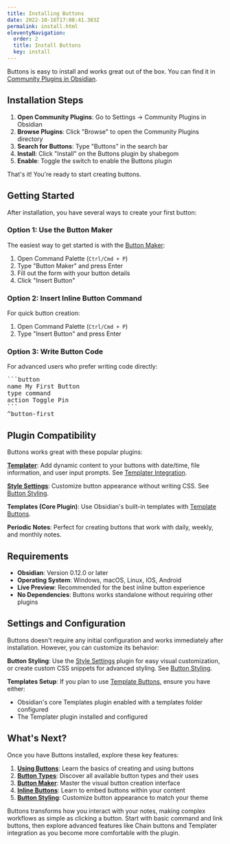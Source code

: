 ```yaml
---
title: Installing Buttons
date: 2022-10-16T17:08:41.383Z
permalink: install.html
eleventyNavigation:
  order: 2
  title: Install Buttons
  key: install
---
```


Buttons is easy to install and works great out of the box. You can find it in [Community Plugins in Obsidian](obsidian://show-plugin?id=buttons).

## Installation Steps

1. **Open Community Plugins**: Go to Settings → Community Plugins in Obsidian
2. **Browse Plugins**: Click "Browse" to open the Community Plugins directory
3. **Search for Buttons**: Type "Buttons" in the search bar
4. **Install**: Click "Install" on the Buttons plugin by shabegom
5. **Enable**: Toggle the switch to enable the Buttons plugin

That's it! You're ready to start creating buttons.

## Getting Started

After installation, you have several ways to create your first button:

### Option 1: Use the Button Maker
The easiest way to get started is with the [Button Maker](/maker):
1. Open Command Palette (`Ctrl/Cmd + P`)
2. Type "Button Maker" and press Enter
3. Fill out the form with your button details
4. Click "Insert Button"

### Option 2: Insert Inline Button Command
For quick button creation:
1. Open Command Palette (`Ctrl/Cmd + P`) 
2. Type "Insert Button" and press Enter


### Option 3: Write Button Code
For advanced users who prefer writing code directly:

<pre>
```button
name My First Button
type command
action Toggle Pin
```
^button-first
</pre>

## Plugin Compatibility

Buttons works great with these popular plugins:

**[Templater](obsidian://show-plugin?id=templater-obsidian)**: Add dynamic content to your buttons with date/time, file information, and user input prompts. See [Templater Integration](/usage/templater).

**[Style Settings](obsidian://show-plugin?id=obsidian-style-settings)**: Customize button appearance without writing CSS. See [Button Styling](/usage/styling).

**Templates (Core Plugin)**: Use Obsidian's built-in templates with [Template Buttons](/usage/types/template).

**Periodic Notes**: Perfect for creating buttons that work with daily, weekly, and monthly notes.

## Requirements

- **Obsidian**: Version 0.12.0 or later
- **Operating System**: Windows, macOS, Linux, iOS, Android
- **Live Preview**: Recommended for the best inline button experience
- **No Dependencies**: Buttons works standalone without requiring other plugins

## Settings and Configuration

Buttons doesn't require any initial configuration and works immediately after installation. However, you can customize its behavior:

**Button Styling**: Use the [Style Settings](obsidian://show-plugin?id=obsidian-style-settings) plugin for easy visual customization, or create custom CSS snippets for advanced styling. See [Button Styling](/usage/styling).

**Templates Setup**: If you plan to use [Template Buttons](/usage/types/template), ensure you have either:
- Obsidian's core Templates plugin enabled with a templates folder configured
- The Templater plugin installed and configured

## What's Next?

Once you have Buttons installed, explore these key features:

1. **[Using Buttons](/usage)**: Learn the basics of creating and using buttons
2. **[Button Types](/usage/types)**: Discover all available button types and their uses
3. **[Button Maker](/maker)**: Master the visual button creation interface
4. **[Inline Buttons](/usage/inline)**: Learn to embed buttons within your content
5. **[Button Styling](/usage/styling)**: Customize button appearance to match your theme

Buttons transforms how you interact with your notes, making complex workflows as simple as clicking a button. Start with basic command and link buttons, then explore advanced features like Chain buttons and Templater integration as you become more comfortable with the plugin. 
